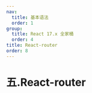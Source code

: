 ```yaml
---
nav:
  title: 基本语法
  order: 1
group:
  title: React 17.x 全家桶
  order: 4
title: React-router
order: 8
---
```

# 五.React-router
